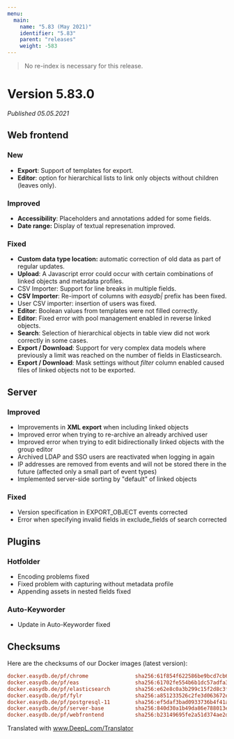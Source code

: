 ```yaml
---
menu:
  main:
    name: "5.83 (May 2021)"
    identifier: "5.83"
    parent: "releases"
    weight: -583
---
```


> No re-index is necessary for this release. 

# Version 5.83.0

*Published 05.05.2021*

## Web frontend

### New

- **Export**: Support of templates for export.
- **Editor**: option for hierarchical lists to link only objects without children (leaves only).

### Improved

- **Accessibility**: Placeholders and annotations added for some fields.
- **Date range:** Display of textual represenation improved.

### Fixed

- **Custom data type location:** automatic correction of old data as part of regular updates.
- **Upload**: A Javascript error could occur with certain combinations of linked objects and metadata profiles.
- CSV Importer: Support for line breaks in multiple fields.
- **CSV Importer**: Re-import of columns with *easydb|* prefix has been fixed.
- User CSV importer: insertion of users was fixed.
- **Editor**: Boolean values from templates were not filled correctly.
- **Editor**: Fixed error with pool management enabled in reverse linked objects.
- **Search**: Selection of hierarchical objects in table view did not work correctly in some cases.
- **Export / Download**: Support for very complex data models where previously a limit was reached on the number of fields in Elasticsearch.
- **Export / Download**: Mask settings without *filter* column enabled caused files of linked objects not to be exported. 

## Server

### Improved

- Improvements in **XML export** when including linked objects
- Improved error when trying to re-archive an already archived user
- Improved error when trying to edit bidirectionally linked objects with the group editor
- Archived LDAP and SSO users are reactivated when logging in again
- IP addresses are removed from events and will not be stored there in the future (affected only a small part of event types)
- Implemented server-side sorting by "default" of linked objects

### Fixed

- Version specification in EXPORT_OBJECT events corrected
- Error when specifying invalid fields in exclude_fields of search corrected

## Plugins

### Hotfolder

- Encoding problems fixed
- Fixed problem with capturing without metadata profile
- Appending assets in nested fields fixed

### Auto-Keyworder

- Update in Auto-Keyworder fixed

## Checksums

Here are the checksums of our Docker images (latest version):

```ini
docker.easydb.de/pf/chrome               sha256:61f854f622586be9bcd7cb68d31d56b7578421ac5352a7cbaa00b39011f376b2
docker.easydb.de/pf/eas                  sha256:61702fe554b6b1dc57adfa35ef148e8b821058fd5fd0566fe355f805b38350ad
docker.easydb.de/pf/elasticsearch        sha256:e62e8c0a3b299c15f2d8c3f134e5d5f6123bf109d931bdf58c647e48663d36df
docker.easydb.de/pf/fylr                 sha256:a851233526c2fe3d063672e2ebb598fdd166e2d0eaf55b002312ae6af85271c1
docker.easydb.de/pf/postgresql-11        sha256:ef5daf3bad0933736b4f41a5f98e9b9c0e47738a8e01708683972b00fe8da7ce
docker.easydb.de/pf/server-base          sha256:840d30a1b49da86e788013e1e5c9518361ec674191e3cc3c88998dfc2876585b
docker.easydb.de/pf/webfrontend          sha256:b23149695fe2a51d374ae2d55cae14e64069d0685fc62ec3f133a1cd17b60322
```


Translated with www.DeepL.com/Translator